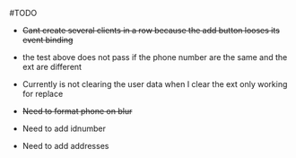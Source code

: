 #TODO

- <del>Cant create several clients in a row because the add button looses its event binding</del>

- the test above does not pass if the phone number are the same and the ext are different

- Currently is not clearing the user data when I clear the ext only working for replace

- <del>Need to format phone on blur</del>

- Need to add idnumber

- Need to add addresses